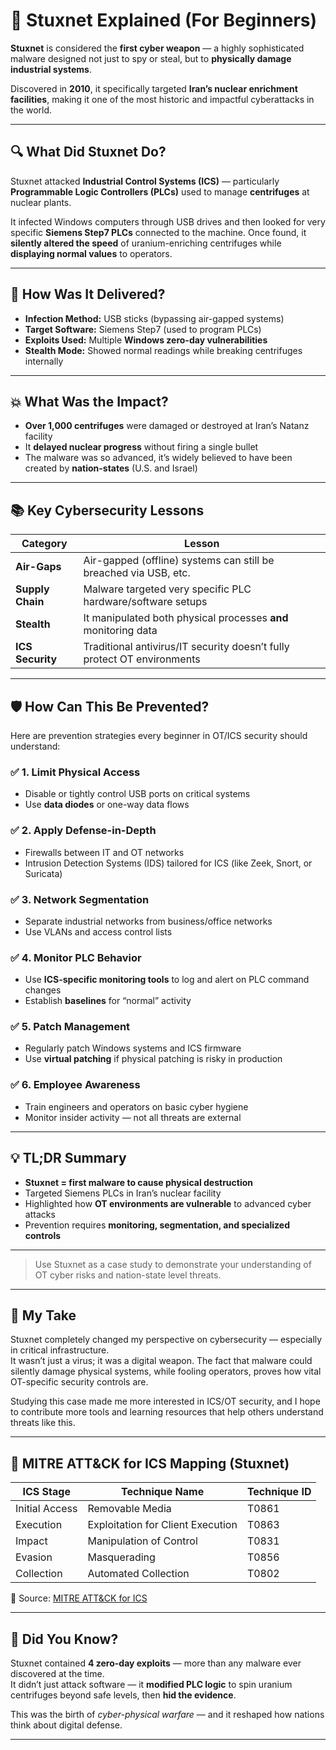 # 🦠 Stuxnet Explained (For Beginners)

**Stuxnet** is considered the **first cyber weapon** — a highly sophisticated malware designed not just to spy or steal, but to **physically damage industrial systems**.

Discovered in **2010**, it specifically targeted **Iran’s nuclear enrichment facilities**, making it one of the most historic and impactful cyberattacks in the world.

---

## 🔍 What Did Stuxnet Do?

Stuxnet attacked **Industrial Control Systems (ICS)** — particularly **Programmable Logic Controllers (PLCs)** used to manage **centrifuges** at nuclear plants.

It infected Windows computers through USB drives and then looked for very specific **Siemens Step7 PLCs** connected to the machine. Once found, it **silently altered the speed** of uranium-enriching centrifuges while **displaying normal values** to operators.

---

## 🧪 How Was It Delivered?

- **Infection Method:** USB sticks (bypassing air-gapped systems)  
- **Target Software:** Siemens Step7 (used to program PLCs)  
- **Exploits Used:** Multiple **Windows zero-day vulnerabilities**  
- **Stealth Mode:** Showed normal readings while breaking centrifuges internally

---

## 💥 What Was the Impact?

- **Over 1,000 centrifuges** were damaged or destroyed at Iran’s Natanz facility  
- It **delayed nuclear progress** without firing a single bullet  
- The malware was so advanced, it’s widely believed to have been created by **nation-states** (U.S. and Israel)

---

## 📚 Key Cybersecurity Lessons

| Category         | Lesson                                                                 |
|------------------|------------------------------------------------------------------------|
| **Air-Gaps**     | Air-gapped (offline) systems can still be breached via USB, etc.       |
| **Supply Chain** | Malware targeted very specific PLC hardware/software setups            |
| **Stealth**      | It manipulated both physical processes **and** monitoring data          |
| **ICS Security** | Traditional antivirus/IT security doesn’t fully protect OT environments |

---

## 🛡️ How Can This Be Prevented?

Here are prevention strategies every beginner in OT/ICS security should understand:

### ✅ 1. Limit Physical Access
- Disable or tightly control USB ports on critical systems  
- Use **data diodes** or one-way data flows

### ✅ 2. Apply Defense-in-Depth
- Firewalls between IT and OT networks  
- Intrusion Detection Systems (IDS) tailored for ICS (like Zeek, Snort, or Suricata)

### ✅ 3. Network Segmentation
- Separate industrial networks from business/office networks  
- Use VLANs and access control lists

### ✅ 4. Monitor PLC Behavior
- Use **ICS-specific monitoring tools** to log and alert on PLC command changes  
- Establish **baselines** for “normal” activity

### ✅ 5. Patch Management
- Regularly patch Windows systems and ICS firmware  
- Use **virtual patching** if physical patching is risky in production

### ✅ 6. Employee Awareness
- Train engineers and operators on basic cyber hygiene  
- Monitor insider activity — not all threats are external

---

## 💡 TL;DR Summary

- **Stuxnet = first malware to cause physical destruction**  
- Targeted Siemens PLCs in Iran’s nuclear facility  
- Highlighted how **OT environments are vulnerable** to advanced cyber attacks  
- Prevention requires **monitoring, segmentation, and specialized controls**

---

> Use Stuxnet as a case study to demonstrate your understanding of OT cyber risks and nation-state level threats.

---

## 🔁 My Take

Stuxnet completely changed my perspective on cybersecurity — especially in critical infrastructure.  
It wasn’t just a virus; it was a digital weapon. The fact that malware could silently damage physical systems, while fooling operators, proves how vital OT-specific security controls are.  

Studying this case made me more interested in ICS/OT security, and I hope to contribute more tools and learning resources that help others understand threats like this.

---

## 🧠 MITRE ATT&CK for ICS Mapping (Stuxnet)

| ICS Stage            | Technique Name                         | Technique ID     |
|----------------------|----------------------------------------|------------------|
| Initial Access       | Removable Media                        | T0861            |
| Execution            | Exploitation for Client Execution      | T0863            |
| Impact               | Manipulation of Control                | T0831            |
| Evasion              | Masquerading                           | T0856            |
| Collection           | Automated Collection                   | T0802            |

🧩 Source: [MITRE ATT&CK for ICS](https://attack.mitre.org/matrices/ics/)

---

## 🎯 Did You Know?

Stuxnet contained **4 zero-day exploits** — more than any malware ever discovered at the time.  
It didn’t just attack software — it **modified PLC logic** to spin uranium centrifuges beyond safe levels, then **hid the evidence**.

This was the birth of *cyber-physical warfare* — and it reshaped how nations think about digital defense.

---

